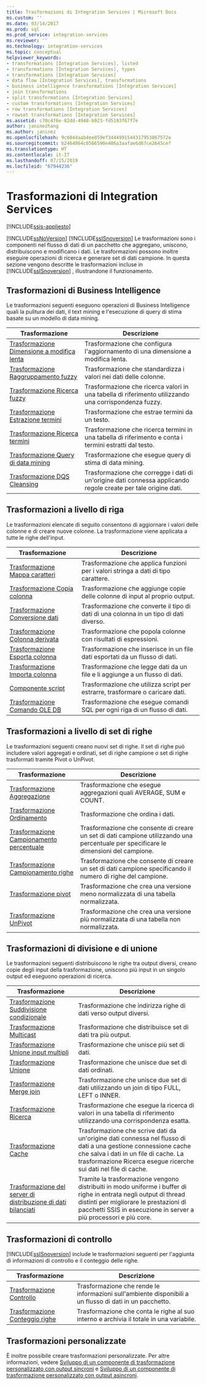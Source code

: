 ```yaml
---
title: Trasformazioni di Integration Services | Microsoft Docs
ms.custom: ''
ms.date: 03/14/2017
ms.prod: sql
ms.prod_service: integration-services
ms.reviewer: ''
ms.technology: integration-services
ms.topic: conceptual
helpviewer_keywords:
- transformations [Integration Services], listed
- transformations [Integration Services], types
- transformations [Integration Services]
- data flow [Integration Services], transformations
- business intelligence transformations [Integration Services]
- join transformations
- split transformations [Integration Services]
- custom transformations [Integration Services]
- row transformations [Integration Services]
- rowset transformations [Integration Services]
ms.assetid: c70c4f6e-82dd-4948-b923-fd5193f67f7e
author: janinezhang
ms.author: janinez
ms.openlocfilehash: 9c6844aab4ee859ef3444991544317953867572e
ms.sourcegitcommit: b2464064c0566590e486a3aafae6d67ce2645cef
ms.translationtype: HT
ms.contentlocale: it-IT
ms.lasthandoff: 07/15/2019
ms.locfileid: "67944236"
---
```

# <a name="integration-services-transformations"></a>Trasformazioni di Integration Services

[!INCLUDE[ssis-appliesto](../../../includes/ssis-appliesto-ssvrpluslinux-asdb-asdw-xxx.md)]


  [!INCLUDE[ssNoVersion](../../../includes/ssnoversion-md.md)] [!INCLUDE[ssISnoversion](../../../includes/ssisnoversion-md.md)] Le trasformazioni sono i componenti nel flusso di dati di un pacchetto che aggregano, uniscono, distribuiscono e modificano i dati. Le trasformazioni possono inoltre eseguire operazioni di ricerca e generare set di dati campione. In questa sezione vengono descritte le trasformazioni incluse in [!INCLUDE[ssISnoversion](../../../includes/ssisnoversion-md.md)] , illustrandone il funzionamento.  
  
## <a name="business-intelligence-transformations"></a>Trasformazioni di Business Intelligence  
 Le trasformazioni seguenti eseguono operazioni di Business Intelligence quali la pulitura dei dati, il text mining e l'esecuzione di query di stima basate su un modello di data mining.  
  
|Trasformazione|Descrizione|  
|--------------------|-----------------|  
|[Trasformazione Dimensione a modifica lenta](../../../integration-services/data-flow/transformations/slowly-changing-dimension-transformation.md)|Trasformazione che configura l'aggiornamento di una dimensione a modifica lenta.|  
|[Trasformazione Raggruppamento fuzzy](../../../integration-services/data-flow/transformations/fuzzy-grouping-transformation.md)|Trasformazione che standardizza i valori nei dati delle colonne.|  
|[Trasformazione Ricerca fuzzy](../../../integration-services/data-flow/transformations/fuzzy-lookup-transformation.md)|Trasformazione che ricerca valori in una tabella di riferimento utilizzando una corrispondenza fuzzy.|  
|[Trasformazione Estrazione termini](../../../integration-services/data-flow/transformations/term-extraction-transformation.md)|Trasformazione che estrae termini da un testo.|  
|[Trasformazione Ricerca termini](../../../integration-services/data-flow/transformations/term-lookup-transformation.md)|Trasformazione che ricerca termini in una tabella di riferimento e conta i termini estratti dal testo.|  
|[Trasformazione Query di data mining](../../../integration-services/data-flow/transformations/data-mining-query-transformation.md)|Trasformazione che esegue query di stima di data mining.|  
|[Trasformazione DQS Cleansing](../../../integration-services/data-flow/transformations/dqs-cleansing-transformation.md)|Trasformazione che corregge i dati di un'origine dati connessa applicando regole create per tale origine dati.|  
  
## <a name="row-transformations"></a>Trasformazioni a livello di riga  
 Le trasformazioni elencate di seguito consentono di aggiornare i valori delle colonne e di creare nuove colonne. La trasformazione viene applicata a tutte le righe dell'input.  
  
|Trasformazione|Descrizione|  
|--------------------|-----------------|  
|[Trasformazione Mappa caratteri](../../../integration-services/data-flow/transformations/character-map-transformation.md)|Trasformazione che applica funzioni per i valori stringa a dati di tipo carattere.|  
|[Trasformazione Copia colonna](../../../integration-services/data-flow/transformations/copy-column-transformation.md)|Trasformazione che aggiunge copie delle colonne di input al proprio output.|  
|[Trasformazione Conversione dati](../../../integration-services/data-flow/transformations/data-conversion-transformation.md)|Trasformazione che converte il tipo di dati di una colonna in un tipo di dati diverso.|  
|[Trasformazione Colonna derivata](../../../integration-services/data-flow/transformations/derived-column-transformation.md)|Trasformazione che popola colonne con risultati di espressioni.|  
|[Trasformazione Esporta colonna](../../../integration-services/data-flow/transformations/export-column-transformation.md)|Trasformazione che inserisce in un file dati esportati da un flusso di dati.|  
|[Trasformazione Importa colonna](../../../integration-services/data-flow/transformations/import-column-transformation.md)|Trasformazione che legge dati da un file e li aggiunge a un flusso di dati.|  
|[Componente script](../../../integration-services/data-flow/transformations/script-component.md)|Trasformazione che utilizza script per estrarre, trasformare o caricare dati.|  
|[Trasformazione Comando OLE DB](../../../integration-services/data-flow/transformations/ole-db-command-transformation.md)|Trasformazione che esegue comandi SQL per ogni riga di un flusso di dati.|  
  
## <a name="rowset-transformations"></a>Trasformazioni a livello di set di righe  
 Le trasformazioni seguenti creano nuovi set di righe. Il set di righe può includere valori aggregati e ordinati, set di righe campione o set di righe trasformati tramite Pivot o UnPivot.  
  
|Trasformazione|Descrizione|  
|--------------------|-----------------|  
|[Trasformazione Aggregazione](../../../integration-services/data-flow/transformations/aggregate-transformation.md)|Trasformazione che esegue aggregazioni quali AVERAGE, SUM e COUNT.|  
|[Trasformazione Ordinamento](../../../integration-services/data-flow/transformations/sort-transformation.md)|Trasformazione che ordina i dati.|  
|[Trasformazione Campionamento percentuale](../../../integration-services/data-flow/transformations/percentage-sampling-transformation.md)|Trasformazione che consente di creare un set di dati campione utilizzando una percentuale per specificare le dimensioni del campione.|  
|[Trasformazione Campionamento righe](../../../integration-services/data-flow/transformations/row-sampling-transformation.md)|Trasformazione che consente di creare un set di dati campione specificando il numero di righe del campione.|  
|[Trasformazione pivot](../../../integration-services/data-flow/transformations/pivot-transformation.md)|Trasformazione che crea una versione meno normalizzata di una tabella normalizzata.|  
|[Trasformazione UnPivot](../../../integration-services/data-flow/transformations/unpivot-transformation.md)|Trasformazione che crea una versione più normalizzata di una tabella non normalizzata.|  
  
## <a name="split-and-join-transformations"></a>Trasformazioni di divisione e di unione  
 Le trasformazioni seguenti distribuiscono le righe tra output diversi, creano copie degli input della trasformazione, uniscono più input in un singolo output ed eseguono operazioni di ricerca.  
  
|Trasformazione|Descrizione|  
|--------------------|-----------------|  
|[Trasformazione Suddivisione condizionale](../../../integration-services/data-flow/transformations/conditional-split-transformation.md)|Trasformazione che indirizza righe di dati verso output diversi.|  
|[Trasformazione Multicast](../../../integration-services/data-flow/transformations/multicast-transformation.md)|Trasformazione che distribuisce set di dati tra più output.|  
|[Trasformazione Unione input multipli](../../../integration-services/data-flow/transformations/union-all-transformation.md)|Trasformazione che unisce più set di dati.|  
|[Trasformazione Unione](../../../integration-services/data-flow/transformations/merge-transformation.md)|Trasformazione che unisce due set di dati ordinati.|  
|[Trasformazione Merge join](../../../integration-services/data-flow/transformations/merge-join-transformation.md)|Trasformazione che unisce due set di dati utilizzando un join di tipo FULL, LEFT o INNER.|  
|[Trasformazione Ricerca](../../../integration-services/data-flow/transformations/lookup-transformation.md)|Trasformazione che esegue la ricerca di valori in una tabella di riferimento utilizzando una corrispondenza esatta.|  
|[Trasformazione Cache](../../../integration-services/data-flow/transformations/cache-transform.md)|Trasformazione che scrive dati da un'origine dati connessa nel flusso di dati a una gestione connessione cache che salva i dati in un file di cache. La trasformazione Ricerca esegue ricerche sui dati nel file di cache.|  
|[Trasformazione del server di distribuzione di dati bilanciati](../../../integration-services/data-flow/transformations/balanced-data-distributor-transformation.md)|Tramite la trasformazione vengono distribuiti in modo uniforme i buffer di righe in entrata negli output di thread distinti per migliorare le prestazioni di pacchetti SSIS in esecuzione in server a più processori e più core.|  
  
## <a name="auditing-transformations"></a>Trasformazioni di controllo  
 [!INCLUDE[ssISnoversion](../../../includes/ssisnoversion-md.md)] include le trasformazioni seguenti per l'aggiunta di informazioni di controllo e il conteggio delle righe.  
  
|Trasformazione|Descrizione|  
|--------------------|-----------------|  
|[Trasformazione Controllo](../../../integration-services/data-flow/transformations/audit-transformation.md)|Trasformazione che rende le informazioni sull'ambiente disponibili a un flusso di dati in un pacchetto.|  
|[Trasformazione Conteggio righe](../../../integration-services/data-flow/transformations/row-count-transformation.md)|Trasformazione che conta le righe al suo interno e archivia il totale in una variabile.|  
  
## <a name="custom-transformations"></a>Trasformazioni personalizzate  
 È inoltre possibile creare trasformazioni personalizzate. Per altre informazioni, vedere [Sviluppo di un componente di trasformazione personalizzato con output sincroni](../../../integration-services/extending-packages-custom-objects-data-flow-types/developing-a-custom-transformation-component-with-synchronous-outputs.md) e [Sviluppo di un componente di trasformazione personalizzato con output asincroni](../../../integration-services/extending-packages-custom-objects-data-flow-types/developing-a-custom-transformation-component-with-asynchronous-outputs.md).  
  
  
